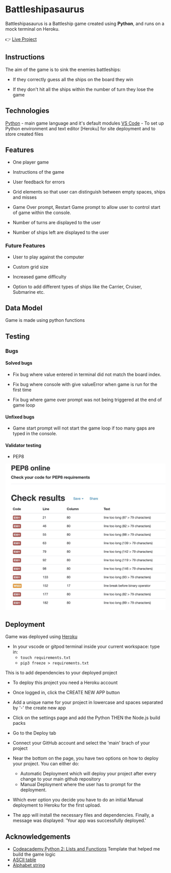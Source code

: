 # Battleshipasaurus

Battleshipasaurus is a Battleship game created using **Python**, and runs on a mock terminal on Heroku.

:point_right: [Live Project](https://battleshipasaurus.herokuapp.com/)

## Instructions

The aim of the game is to sink the enemies battleships:

- If they correctly guess all the ships on the board they win

- If they don't hit all the ships within the number of turn they lose the game

## Technologies

[Python](https://www.python.org) - main game language and it's default modules
[VS Code](https://code.visualstudio.com/) - To set up Python environment and text editor
[Heroku] for site deployment and to store created files

## Features

- One player game

- Instructions of the game

- User feedback for errors

- Grid elements so that user can distinguish between empty spaces, ships and misses

- Game Over prompt, Restart Game prompt to allow user to control start of game within the console.

- Number of turns are displayed to the user

- Number of ships left are displayed to the user

### Future Features

- User to play against the computer

- Custom grid size

- Increased game difficulty

- Option to add different types of ships like the Carrier, Cruiser, Submarine etc.

## Data Model

Game is made using python functions

## Testing

### Bugs

#### Solved bugs

- Fix bug where value entered in terminal did not match the board index.

- Fix bug where console with give valueError when game is run for the first time

- Fix bug where game over prompt was not being triggered at the end of game loop

#### Unfixed bugs

- Game start prompt will not start the game loop if too many gaps are typed in the console.

#### Validator testing

- PEP8

<img src="./PEP8_online.jpeg" ></img>

## Deployment

Game was deployed using [Heroku](https://www.heroku.com/)

- In your vscode or gitpod terminal inside your current workspace:
  type in:
  - `touch requirements.txt`
  - `pip3 freeze > requirements.txt`

This is to add dependencies to your deployed project

- To deploy this project you need a Heroku account

- Once logged in, click the CREATE NEW APP button

- Add a unique name for your project in lowercase and spaces separated by '-' the create new app

- Click on the settings page and add the Python THEN the Node.js build packs

- Go to the Deploy tab

- Connect your GitHub account and select the 'main' brach of your project

- Near the bottom on the page, you have two options on how to deploy your project. You can either do:

  - Automatic Deployment which will deploy your project after every change to your main github repository
  - Manual Deployment where the user has to prompt for the deployment.

- Which ever option you decide you have to do an initial Manual deployment to Heroku for the first upload.

- The app will install the necessary files and dependencies. Finally, a message was displayed: 'Your app was successfully deployed.'

## Acknowledgements

- [Codeacademy Python 2: Lists and Functions](https://www.codecademy.com/courses/learn-python/lessons/battleship) Template that helped me build the game logic
- [ASCII table](http://sticksandstones.kstrom.com/appen.html)
- [Alphabet string](https://www.kite.com/python/answers/how-to-make-a-list-of-the-alphabet-in-python)
